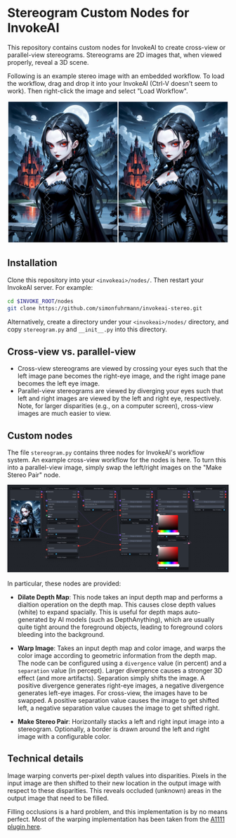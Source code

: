 # Stereogram Custom Nodes for InvokeAI

This repository contains custom nodes for InvokeAI to create cross-view or
parallel-view stereograms. Stereograms are 2D images that, when viewed properly,
reveal a 3D scene.

Following is an example stereo image with an embedded workflow. To load the
workflow, drag and drop it into your InvokeAI (Ctrl-V doesn't seem to work).
Then right-click the image and select "Load Workflow".

![Example stereo image](docs/example_stereo_01.png)

## Installation

Clone this repository into your `<invokeai>/nodes/`. Then restart your InvokeAI
server. For example:

```bash
cd $INVOKE_ROOT/nodes
git clone https://github.com/simonfuhrmann/invokeai-stereo.git
```

Alternatively, create a directory under your `<invokeai>/nodes/` directory, and
copy `stereogram.py` and `__init__.py` into this directory.

## Cross-view vs. parallel-view

* Cross-view stereograms are viewed by crossing your eyes such that the left
  image pane becomes the right-eye image, and the right image pane becomes the
  left eye image.
* Parallel-view stereograms are viewed by diverging your eyes such that left
  and right images are viewed by the left and right eye, respectively. Note, for
  larger disparities (e.g., on a computer screen), cross-view images are much
  easier to view.

## Custom nodes

The file `stereogram.py` contains three nodes for InvokeAI's workflow system. An
example cross-view workflow for the nodes is here. To turn this into a
parallel-view image, simply swap the left/right images on the "Make Stereo
Pair" node.

![Example workflow screenshot](docs/example_workflow_01.png)

In particular, these nodes are provided:

* **Dilate Depth Map**: This node takes an input depth map and performs a
  dialtion operation on the depth map. This causes close depth values (white)
  to expand spacially. This is useful for depth maps auto-generated by AI models
  (such as DepthAnything), which are usually quite tight around the foreground
  objects, leading to foreground colors bleeding into the background.

* **Warp Image**: Takes an input depth map and color image, and warps the color
  image according to geometric information from the depth map. The node can be
  configured using a `divergence` value (in percent) and a `separation` value
  (in percept).
  Larger divergence causes a stronger 3D effect (and more artifacts). Separation
  simply shifts the image.
  A positive divergence generates right-eye images, a negative divergence
  generates left-eye images. For cross-view, the images have to be swapped. A
  positive separation value causes the image to get shifted left, a negative
  separation value causes the image to get shifted right.

* **Make Stereo Pair**: Horizontally stacks a left and right input image into
  a stereogram. Optionally, a border is drawn around the left and right image
  with a configurable color.

## Technical details

Image warping converts per-pixel depth values into disparities. Pixels in the
input image are then shifted to their new location in the output image with
respect to these disparities. This reveals occluded (unknown) areas in the
output image that need to be filled.

Filling occlusions is a hard problem, and this implementation is by no means
perfect. Most of the warping implementation has been taken from the
[A1111 plugin here](https://github.com/thygate/stable-diffusion-webui-depthmap-script).
